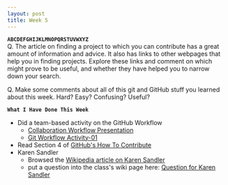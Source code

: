 ```yaml
---
layout: post
title: Week 5
---
```


**`ABCDEFGHIJKLMNOPQRSTUVWXYZ`**  
Q. The article on finding a project to which you can contribute has a great amount of information and advice. It also has links to other webpages that help you in finding projects. Explore these links and comment on which might prove to be useful, and whether they have helped you to narrow down your search.

Q. Make some comments about all of this git and GitHub stuff you learned about this week. Hard? Easy? Confusing? Useful?


**`What I Have Done This Week`**
  * Did a team-based activity on the GitHub Workflow
    * [Collaboration Workflow Presentation](http://www.compsci.hunter.cuny.edu/~sweiss/course_materials/csci395.86/slides/github-workflow-presentation.pdf)
    * [Git Workflow Activity-01](https://github.com/hunter-college-ossd-fall-2019/github-workflow-activity-01)
  * Read Section 4 of [GitHub's How To Contribute](https://opensource.guide/how-to-contribute/#finding-a-project-to-contribute-to)
  * Karen Sandler
    * Browsed the [Wikipedia article on Karen Sandler](https://en.wikipedia.org/wiki/Karen_Sandler)
    * put a question into the class's wiki page here: [Question for Karen Sandler](https://github.com/hunter-college-ossd-fall-2019/class-wiki/wiki/Questions-for-Karen-Sandler)

&nbsp;
&nbsp;
&nbsp;